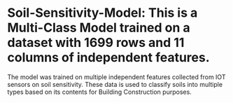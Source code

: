 # Soil-Sensitivity-Model: This is a Multi-Class Model trained on a dataset with 1699 rows and 11 columns of independent features.
The model was trained on multiple independent features collected from IOT sensors on soil sensitivity. These data is used to classify soils into multiple types based on its contents for Building Construction purposes.
